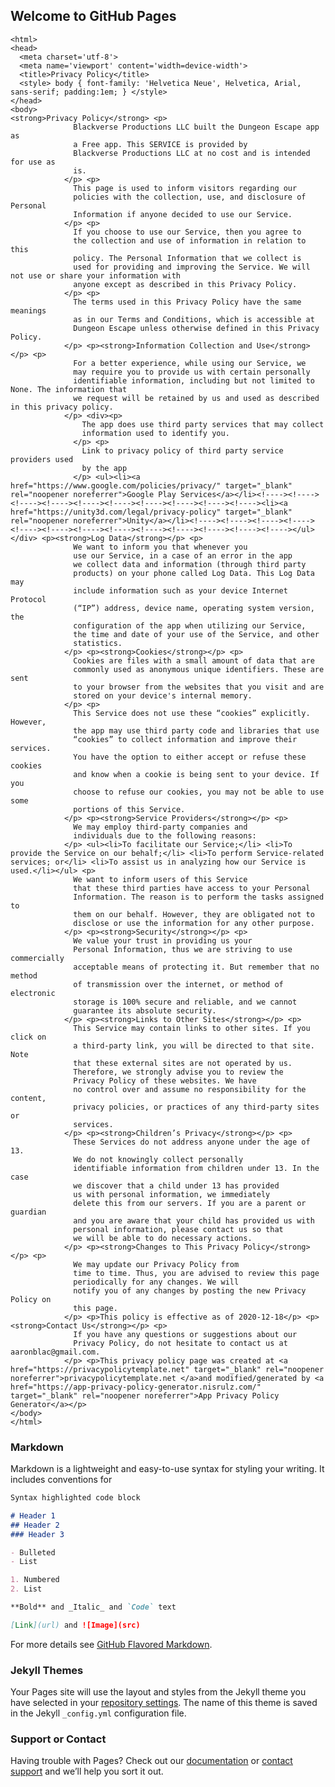 ## Welcome to GitHub Pages

<!DOCTYPE html>
    <html>
    <head>
      <meta charset='utf-8'>
      <meta name='viewport' content='width=device-width'>
      <title>Privacy Policy</title>
      <style> body { font-family: 'Helvetica Neue', Helvetica, Arial, sans-serif; padding:1em; } </style>
    </head>
    <body>
    <strong>Privacy Policy</strong> <p>
                  Blackverse Productions LLC built the Dungeon Escape app as
                  a Free app. This SERVICE is provided by
                  Blackverse Productions LLC at no cost and is intended for use as
                  is.
                </p> <p>
                  This page is used to inform visitors regarding our
                  policies with the collection, use, and disclosure of Personal
                  Information if anyone decided to use our Service.
                </p> <p>
                  If you choose to use our Service, then you agree to
                  the collection and use of information in relation to this
                  policy. The Personal Information that we collect is
                  used for providing and improving the Service. We will not use or share your information with
                  anyone except as described in this Privacy Policy.
                </p> <p>
                  The terms used in this Privacy Policy have the same meanings
                  as in our Terms and Conditions, which is accessible at
                  Dungeon Escape unless otherwise defined in this Privacy Policy.
                </p> <p><strong>Information Collection and Use</strong></p> <p>
                  For a better experience, while using our Service, we
                  may require you to provide us with certain personally
                  identifiable information, including but not limited to None. The information that
                  we request will be retained by us and used as described in this privacy policy.
                </p> <div><p>
                    The app does use third party services that may collect
                    information used to identify you.
                  </p> <p>
                    Link to privacy policy of third party service providers used
                    by the app
                  </p> <ul><li><a href="https://www.google.com/policies/privacy/" target="_blank" rel="noopener noreferrer">Google Play Services</a></li><!----><!----><!----><!----><!----><!----><!----><!----><!----><!----><li><a href="https://unity3d.com/legal/privacy-policy" target="_blank" rel="noopener noreferrer">Unity</a></li><!----><!----><!----><!----><!----><!----><!----><!----><!----><!----><!----><!----><!----></ul></div> <p><strong>Log Data</strong></p> <p>
                  We want to inform you that whenever you
                  use our Service, in a case of an error in the app
                  we collect data and information (through third party
                  products) on your phone called Log Data. This Log Data may
                  include information such as your device Internet Protocol
                  (“IP”) address, device name, operating system version, the
                  configuration of the app when utilizing our Service,
                  the time and date of your use of the Service, and other
                  statistics.
                </p> <p><strong>Cookies</strong></p> <p>
                  Cookies are files with a small amount of data that are
                  commonly used as anonymous unique identifiers. These are sent
                  to your browser from the websites that you visit and are
                  stored on your device's internal memory.
                </p> <p>
                  This Service does not use these “cookies” explicitly. However,
                  the app may use third party code and libraries that use
                  “cookies” to collect information and improve their services.
                  You have the option to either accept or refuse these cookies
                  and know when a cookie is being sent to your device. If you
                  choose to refuse our cookies, you may not be able to use some
                  portions of this Service.
                </p> <p><strong>Service Providers</strong></p> <p>
                  We may employ third-party companies and
                  individuals due to the following reasons:
                </p> <ul><li>To facilitate our Service;</li> <li>To provide the Service on our behalf;</li> <li>To perform Service-related services; or</li> <li>To assist us in analyzing how our Service is used.</li></ul> <p>
                  We want to inform users of this Service
                  that these third parties have access to your Personal
                  Information. The reason is to perform the tasks assigned to
                  them on our behalf. However, they are obligated not to
                  disclose or use the information for any other purpose.
                </p> <p><strong>Security</strong></p> <p>
                  We value your trust in providing us your
                  Personal Information, thus we are striving to use commercially
                  acceptable means of protecting it. But remember that no method
                  of transmission over the internet, or method of electronic
                  storage is 100% secure and reliable, and we cannot
                  guarantee its absolute security.
                </p> <p><strong>Links to Other Sites</strong></p> <p>
                  This Service may contain links to other sites. If you click on
                  a third-party link, you will be directed to that site. Note
                  that these external sites are not operated by us.
                  Therefore, we strongly advise you to review the
                  Privacy Policy of these websites. We have
                  no control over and assume no responsibility for the content,
                  privacy policies, or practices of any third-party sites or
                  services.
                </p> <p><strong>Children’s Privacy</strong></p> <p>
                  These Services do not address anyone under the age of 13.
                  We do not knowingly collect personally
                  identifiable information from children under 13. In the case
                  we discover that a child under 13 has provided
                  us with personal information, we immediately
                  delete this from our servers. If you are a parent or guardian
                  and you are aware that your child has provided us with
                  personal information, please contact us so that
                  we will be able to do necessary actions.
                </p> <p><strong>Changes to This Privacy Policy</strong></p> <p>
                  We may update our Privacy Policy from
                  time to time. Thus, you are advised to review this page
                  periodically for any changes. We will
                  notify you of any changes by posting the new Privacy Policy on
                  this page.
                </p> <p>This policy is effective as of 2020-12-18</p> <p><strong>Contact Us</strong></p> <p>
                  If you have any questions or suggestions about our
                  Privacy Policy, do not hesitate to contact us at aaronblac@gmail.com.
                </p> <p>This privacy policy page was created at <a href="https://privacypolicytemplate.net" target="_blank" rel="noopener noreferrer">privacypolicytemplate.net </a>and modified/generated by <a href="https://app-privacy-policy-generator.nisrulz.com/" target="_blank" rel="noopener noreferrer">App Privacy Policy Generator</a></p>
    </body>
    </html>
      
### Markdown

Markdown is a lightweight and easy-to-use syntax for styling your writing. It includes conventions for

```markdown
Syntax highlighted code block

# Header 1
## Header 2
### Header 3

- Bulleted
- List

1. Numbered
2. List

**Bold** and _Italic_ and `Code` text

[Link](url) and ![Image](src)
```

For more details see [GitHub Flavored Markdown](https://guides.github.com/features/mastering-markdown/).

### Jekyll Themes

Your Pages site will use the layout and styles from the Jekyll theme you have selected in your [repository settings](https://github.com/aaronblac/DungeonEscapeApp/settings). The name of this theme is saved in the Jekyll `_config.yml` configuration file.

### Support or Contact

Having trouble with Pages? Check out our [documentation](https://docs.github.com/categories/github-pages-basics/) or [contact support](https://github.com/contact) and we’ll help you sort it out.
